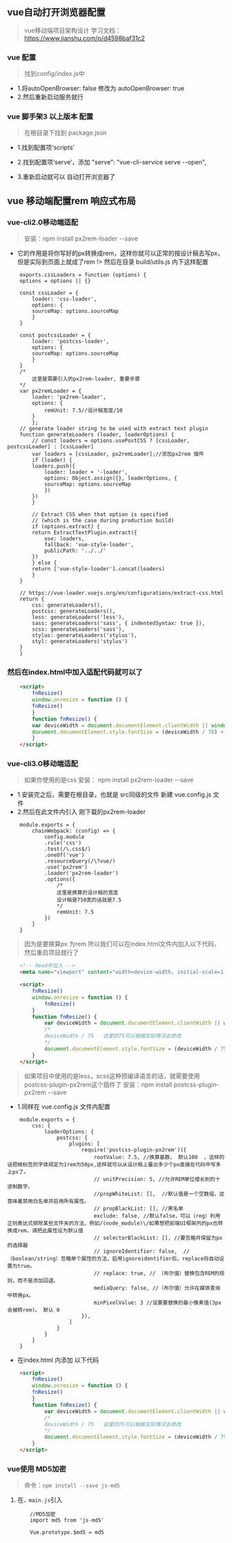 ## vue自动打开浏览器配置
> vue移动端项目架构设计 学习文档：https://www.jianshu.com/p/d4598baf31c2
### vue 配置

> 找到config/index.js中
* 1.将autoOpenBrowser: false 修改为 autoOpenBrowser: true
* 2.然后重新启动服务就行
### vue 脚手架3 以上版本 配置
> 在根目录下找到 package.json

* 1.找到配置项‘scripts’

* 2.找到配置项‘serve’，添加 "serve": "vue-cli-service serve --open",
* 3.重新启动就可以 自动打开浏览器了



## vue 移动端配置rem 响应式布局
### vue-cli2.0移动端适配 
> 安装：npm install px2rem-loader --save  
* 它的作用是将你写好的px转换成rem，这样你就可以正常的按设计稿去写px，但是实际到页面上就成了rem
!> 然后在目录  build/utils.js 内下这样配置
``` vue
    exports.cssLoaders = function (options) {
    options = options || {}

    const cssLoader = {
        loader: 'css-loader',
        options: {
        sourceMap: options.sourceMap
        }
    }

    const postcssLoader = {
        loader: 'postcss-loader',
        options: {
        sourceMap: options.sourceMap
        }
    }
    /*
        这里是需要引入的px2rem-loader, 重要步骤
    */
    var px2remLoader = {
        loader: 'px2rem-loader',
        options: {
            remUnit: 7.5//设计稿宽度/10
        }
        };
    // generate loader string to be used with extract text plugin
    function generateLoaders (loader, loaderOptions) {
        // const loaders = options.usePostCSS ? [cssLoader, postcssLoader] : [cssLoader]
        var loaders = [cssLoader, px2remLoader];//添加px2rem 插件
        if (loader) {
        loaders.push({
            loader: loader + '-loader',
            options: Object.assign({}, loaderOptions, {
            sourceMap: options.sourceMap
            })
        })
        }

        // Extract CSS when that option is specified
        // (which is the case during production build)
        if (options.extract) {
        return ExtractTextPlugin.extract({
            use: loaders,
            fallback: 'vue-style-loader',
            publicPath: '../../'
        })
        } else {
        return ['vue-style-loader'].concat(loaders)
        }
    }

    // https://vue-loader.vuejs.org/en/configurations/extract-css.html
    return {
        css: generateLoaders(),
        postcss: generateLoaders(),
        less: generateLoaders('less'),
        sass: generateLoaders('sass', { indentedSyntax: true }),
        scss: generateLoaders('sass'),
        stylus: generateLoaders('stylus'),
        styl: generateLoaders('stylus')
    }
    }
```
### 然后在index.html中加入适配代码就可以了
``` html
    <script>
        fnResize()
        window.onresize = function () {
        fnResize()
        }
        function fnResize() {
        var deviceWidth = document.documentElement.clientWidth || window.innerWidth;
        document.documentElement.style.fontSize = (deviceWidth / 70) + 'px';//这个70可以根据实际情况修改
        }
    </script>
```
### vue-cli3.0移动端适配 
> 如果你使用的是css 安装： npm install px2rem-loader --save
* 1.安装完之后，需要在根目录，也就是 src同级的文件 新建 vue.config.js 文件
* 2.然后在此文件内引入 刚下载的px2rem-loader
``` vue
    module.exports = {
        chainWebpack: (config) => {
            config.module
            .rule('css')
            .test(/\.css$/)
            .oneOf('vue')
            .resourceQuery(/\?vue/)
            .use('px2rem')
            .loader('px2rem-loader')
            .options({
                /*
                这里是换算的设计稿的宽度
                设计稿是750宽的话就是7.5
                */
                remUnit: 7.5 
            })
        }
    }
```
> 因为是要换算px 为rem 所以我们可以在index.html文件内加入以下代码，然后重启项目就行了
``` html
    <!-- head中加入 -->
    <meta name="viewport" content="width=device-width, initial-scale=1, maximum-scale=1, minimum-scale=1, user-scalable=no">

    <script>
        fnResize()
        window.onresize = function () {
            fnResize()
        }
        function fnResize() {
            var deviceWidth = document.documentElement.clientWidth || window.innerWidth;
            /*
            deviceWidth / 75   这里的75可以根据实际情况去修改
            */
            document.documentElement.style.fontSize = (deviceWidth / 75) + 'px';
        }
    </script>
```
> 如果项目中使用的是less，scss这种预编译语言的话，就需要使用 postcss-plugin-px2rem这个插件了
> 安装：npm install postcss-plugin-px2rem --save
* 1.同样在 vue.config.js 文件内配置
``` vue
    module.exports = {
        css: {
            loaderOptions: {
                postcss: {
                    plugins: [
                        require('postcss-plugin-px2rem')({
                            rootValue: 7.5, //换算基数， 默认100  ，这样的话把根标签的字体规定为1rem为50px,这样就可以从设计稿上量出多少个px直接在代码中写多上px了。
                            // unitPrecision: 5, //允许REM单位增长到的十进制数字。
                            //propWhiteList: [],  //默认值是一个空数组，这意味着禁用白名单并启用所有属性。
                            // propBlackList: [], //黑名单
                            exclude: false, //默认false，可以（reg）利用正则表达式排除某些文件夹的方法，例如/(node_module)\/如果想把前端UI框架内的px也转换成rem，请把此属性设为默认值
                            // selectorBlackList: [], //要忽略并保留为px的选择器
                            // ignoreIdentifier: false,  //（boolean/string）忽略单个属性的方法，启用ignoreidentifier后，replace将自动设置为true。
                            // replace: true, // （布尔值）替换包含REM的规则，而不是添加回退。
                            mediaQuery: false, //（布尔值）允许在媒体查询中转换px。
                            minPixelValue: 3 //设置要替换的最小像素值(3px会被转rem)。 默认 0
                        }),
                    ]
                }
            }
        }
    }
```
* 在index.html 内添加 以下代码
``` html
    <script>
        fnResize()
        window.onresize = function () {
        fnResize()
        }
        function fnResize() {
            var deviceWidth = document.documentElement.clientWidth || window.innerWidth;
            /*
            deviceWidth / 75   这里的75可以根据实际情况去修改
            */
            document.documentElement.style.fontSize = (deviceWidth / 75) + 'px';
        }
    </script>
```

### vue使用 MD5加密
 > 命令：`npm install --save js-md5`
1. 在`，main.js`引入
    ```
        //MD5加密
        import md5 from 'js-md5'

        Vue.prototype.$md5 = md5
    ```
